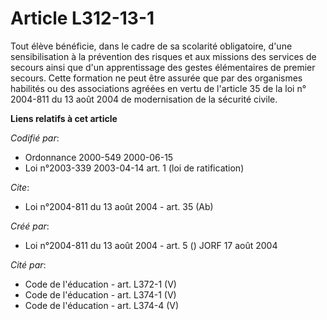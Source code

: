# Article L312-13-1

Tout élève bénéficie, dans le cadre de sa scolarité obligatoire, d'une sensibilisation à la prévention des risques et aux
missions des services de secours ainsi que d'un apprentissage des gestes élémentaires de premier secours. Cette formation ne
peut être assurée que par des organismes habilités ou des associations agréées en vertu de l'article 35 de la loi n° 2004-811
du 13 août 2004 de modernisation de la sécurité civile.

**Liens relatifs à cet article**

_Codifié par_:

  - Ordonnance 2000-549 2000-06-15
  - Loi n°2003-339 2003-04-14 art. 1 (loi de ratification)

_Cite_:

  - Loi n°2004-811 du 13 août 2004 - art. 35 (Ab)

_Créé par_:

  - Loi n°2004-811 du 13 août 2004 - art. 5 () JORF 17 août 2004

_Cité par_:

  - Code de l'éducation - art. L372-1 (V)
  - Code de l'éducation - art. L374-1 (V)
  - Code de l'éducation - art. L374-4 (V)
